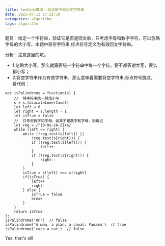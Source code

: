 ```yaml
---
title: leeCode算法--验证是不是回文字符串
date: 2021-07-13 17:28:30
categories: algorithm
tags: algorithm
---
```

题目：给定一个字符串，验证它是否是回文串，只考虑字母和数字字符，可以忽略字母的大小写。本题中将空字符串,标点符号定义为有效回文字符串。

分析：注意这里的坑。
+ 1.忽略大小写，那么就需要统一字符串中每一个字符，要不都答谢大写，要么都小写；
+ 2.将空字符串作为有效字符串，那么意味着需要将空字符串,标点符号跳过。
看代码：
```
var isPalindrome = function(s) {
    //  将字符串统一转成小写
    s = s.toLocaleLowerCase()
    let left = 0
    let right = s.length - 1
    let isTrue = false
    //  只考虑数字和字母，如果不是数字和字母，则跳过
    let reg = /^[0-9a-zA-Z]+$/
    while (left <= right) {
        while (!reg.test(s[left]) ||
            !reg.test(s[right])) {
            if (!reg.test(s[left])) {
                left++
            }
            if (!reg.test(s[right])) {
                right--
            }
        }
        isTrue = s[left] === s[right]
        if(isTrue) {
            left++
            right--
        } else {
            isTrue = false
            break
        }
    }
    return isTrue
};
isPalindrome('0P')  // false
isPalindrome('A man, a plan, a canal: Panama')  // true
isPalindrome('race a car')  // false
```
Yes, that's all!